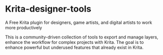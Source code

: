 # Krita-designer-tools

A Free Krita plugin for designers, game artists, and digital artists to work more productively

This is a community-driven collection of tools to export and manage layers, enhance the workflow for complex projects with Krita.
The goal is to enhance powerful but underused features that already exist in Krita.

